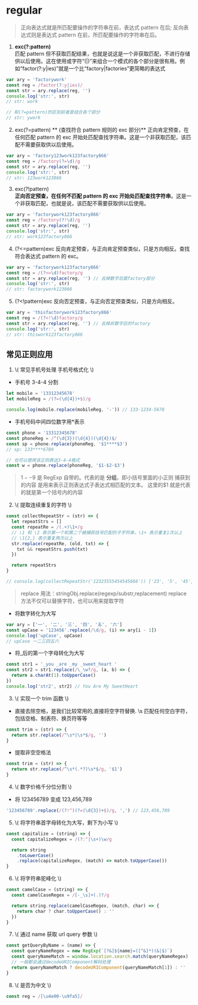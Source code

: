 # regular

> 正向表达式就是所匹配要操作的字符串在前，表达式 pattern 在后;
> 反向表达式则是表达式 pattern 在前，所匹配要操作的字符串在后。

1. **exc(?:pattern)**  
   匹配 pattern 但不获取匹配结果，也就是说这是一个非获取匹配，不进行存储供以后使用。这在使用或字符“(|)”来组合一个模式的各个部分是很有用。例如“factor(?:y|ies)”就是一个比“factory|factories”更简略的表达式

```javascript
var ary = 'factorywork'
const reg = /factor(?:y|ies)/
const str = ary.replace(reg, '')
console.log('str:', str)
// str: work

// 和(?=pattern)的区别前者是组合各个部分
// str: ywork
```

2. exc(?=pattern) ** (查找符合 pattern 规则的 exc 部分)**
   正向肯定预查，在任何匹配 pattern 的 exc 开始处匹配查找字符串。这是一个非获取匹配，该匹配不需要获取供以后使用。

```javascript
var ary = 'factory123work123factory866'
const reg = /factory(?=\d)/g
const str = ary.replace(reg, '')
console.log('str:', str)
// str: 123work123866
```

3. exc(?!pattern)  
   **正向否定预查，在任何不匹配 pattern 的 exc 开始处匹配查找字符串**。这是一个非获取匹配，也就是说，该匹配不需要获取供以后使用。

```javascript
var ary = 'factorywork123factory866'
const reg = /factory(?!\d)/g
const str = ary.replace(reg, '')
console.log('str:', str)
// str: work123factory866
```

4. (?<=pattern)exc
   反向肯定预查，与正向肯定预查类似，只是方向相反。查找符合表达式 pattern 的 exc。

```javascript
var ary = 'factorywork123factory866'
const reg = /(?<=\d)factory/g
const str = ary.replace(reg, '') // 去掉数字后面factory部分
console.log('str:', str)
// str: factorywork123866
```

5. (?<!pattern)exc
   反向否定预查，与正向否定预查类似，只是方向相反。

```javascript
var ary = 'thisfactorywork123factory866'
const reg = /(?<!\d)factory/g
const str = ary.replace(reg, '') // 去掉非数字后的factory
console.log('str:', str)
// str: thiswork123factory866
```

## 常见正则应用

1.  \\( 常见手机号处理 手机号格式化 \\)

- 手机号 3-4-4 分割

```javascript
let mobile = '13312345678'
let mobileReg = /(?=(\d{4})+$)/g

console.log(mobile.replace(mobileReg, '-')) // 133-1234-5678
```

- 手机号码中间四位数字用\*表示

```javascript
const phone = '13312345678'
const phoneReg = /^(\d{3})(\d{4})(\d{4})$/
const sp = phone.replace(phoneReg, '$1****$3')
// sp: 133****6789

// 也可以使用该正则表达3-4-4格式
const w = phone.replace(phoneReg, '$1-$2-$3')
```

> $1--$9 是 RegExp 自带的。代表的是 **分组**，即小括号里面的小正则 捕获到的内容 是用来表示正则表达式子表达式相匹配的文本。
> 这里的$1 就是代表的就是第一个括号内的内容

2. \\( 提取连续重复的字符 \\)

```javascript
const collectRepeatStr = (str) => {
  let repeatStrs = []
  const repeatRe = /(.+)\1+/g
  // \1 和 \2 表示第一个和第二个被捕获括号匹配的子字符串，\1+ 表示重复1次以上
  // \1{2,} 表示重复两次以上
  str.replace(repeatRe, (old, txt) => {
    txt && repeatStrs.push(txt)
  })

  return repeatStrs
}

// console.log(collectRepeatStr('12323555454545666')) ['23', '5', '45', '6']
```

> replace 用法：stringObj.replace(regexp/substr,replacement)
> replace 方法不仅可以替换字符，也可以用来提取字符

- 将数字转化为大写

```javascript
var ary = ['一', '二', '三', '四', '五', '六']
const upCase = '123456'.replace(/\d/g, (i) => ary[i - 1])
console.log('upCase', upCase)
// upCase 一二三四五六
```

- 将\_后的第一个字母转化为大写

```javascript
const str1 = '_you _are _my _sweet_heart '
const str2 = str1.replace(/\_\w?/g, (a, b) => {
  return a.charAt(1).toUpperCase()
})
console.log('str2', str2) // You Are My SweetHeart
```

3. \\( 实现一个 trim 函数 \\)

- 直接去除空格，是我们比较常用的,直接将空字符替换.
  \s 匹配任何空白字符，包括空格、制表符、换页符等等

```javascript
const trim = (str) => {
  return str.replace(/^\s*|\s*$/g, '')
}
```

- 提取非空空格法

```javascript
const trim = (str) => {
  return str.replace(/^\s*(.*?)\s*$/g, '$1')
}
```

4. \\( 数字价格千分位分割 \\)

- 将 123456789 变成 123,456,789

```javascript
'123456789'.replace(/(?!^)(?=(\d{3})+$)/g, ',') // 123,456,789
```

5. \\( 将字符串首字母转化为大写，剩下为小写 \\)

```javascript
const capitalize = (string) => {
  const capitalizeRegex = /(?:^|\s+)\w/g

  return string
    .toLowerCase()
    .replace(capitalizeRegex, (match) => match.toUpperCase())
}
```

6. \\( 将字符串驼峰化 \\)

```javascript
const camelCase = (string) => {
  const camelCaseRegex = /[-_\s]+(.)?/g

  return string.replace(camelCaseRegex, (match, char) => {
    return char ? char.toUpperCase() : ''
  })
}
```

7. \\( 通过 name 获取 url query 参数 \\)

```javascript
const getQueryByName = (name) => {
  const queryNameRegex = new RegExp(`[?&]${name}=([^&]*)(&|$)`)
  const queryNameMatch = window.location.search.match(queryNameRegex)
  // 一般都会通过decodeURIComponent解码处理
  return queryNameMatch ? decodeURIComponent(queryNameMatch[1]) : ''
}
```

8. \\( 是否为中文 \\)

```javascript
const reg = /[\u4e00-\u9fa5]/
```
